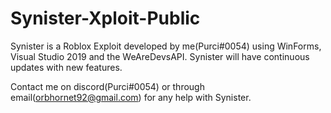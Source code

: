# Synister-Xploit-Public
Synister is a Roblox Exploit developed by me(Purci#0054) using WinForms, Visual Studio 2019 and the WeAreDevsAPI.
Synister will have continuous updates with new features.

Contact me on discord(Purci#0054) or through email(orbhornet92@gmail.com) for any help with Synister.
